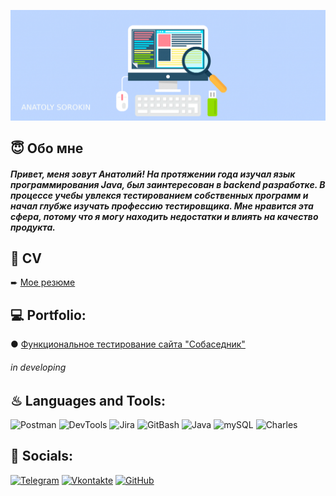 ![Header](https://github.com/asorokin2107/asorokin2107/blob/main/assets/qa-qc-tester-career-mini-1024x359.png)


## 😇 Обо мне

##### Привет, меня зовут Анатолий! На протяжении года изучал язык программирования Java, был заинтересован в backend разработке. В процессе учебы увлекся тестированием собственных программ и начал глубже изучать профессию тестировщика. Мне нравится эта сфера, потому что я могу находить недостатки и влиять на качество продукта.

## 📄 CV
➨ [Мое резюме](https://drive.google.com/file/d/104636izoOi_D-LTMXA7fxWsrHQp09mUz/view?usp=sharing)  



## 💻 Portfolio:
● [Функциональное тестирование сайта "Собаседник"](https://imgur.com/a/gT2bGnt)
###### in developing


## ♨ Languages and Tools:
![Postman](https://img.shields.io/badge/-Postman-090909?style=for-the-badge&logo=Postman&logoColor=FFA500)
![DevTools](https://img.shields.io/badge/-DevTools-090909?style=for-the-badge&logo=GoogleChrome&logoColor=097CDB)
![Jira](https://img.shields.io/badge/-Jira-090909?style=for-the-badge&logo=Jira&logoColor=87CEFA)
![GitBash](https://img.shields.io/badge/-GitBash-090909?style=for-the-badge&logo=Git&logoColor=F88C00)
![Java](https://img.shields.io/badge/-Java-090909?style=for-the-badge&logo=openjdk&logoColor=E9D54D)
![mySQL](https://img.shields.io/badge/-mySQL-090909?style=for-the-badge&logo=mySQL&logoColor=E5D3FF)
![Charles](https://img.shields.io/badge/-Charles-090909?style=for-the-badge&logo=Charles&logoColor=6296CC)

## 📲 Socials:
[![Telegram](https://img.shields.io/badge/-Telegram-090909?style=for-the-badge&logo=telegram&logoColor=27A0D9)](https://t.me/sonofacolonel)
[![Vkontakte](https://img.shields.io/badge/vkontakte-%232E87FB.svg?&style=for-the-badge&logo=vk&logoColor=white)](https://vk.com/touchmoneyprod) 
[![GitHub](https://img.shields.io/badge/github-%2324292e.svg?&style=for-the-badge&logo=github&logoColor=white)](https://github.com/asorokin) 


